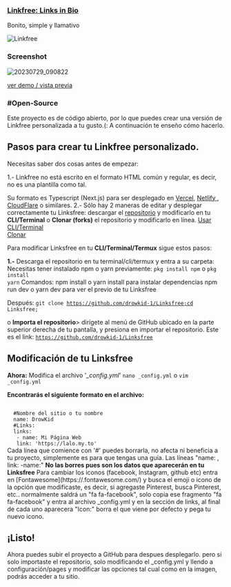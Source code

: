 ### [Linkfree: Links in Bio](https://github.com/harsh98trivedi/Links)

Bonito, simple y llamativo

![Linkfree](https://raw.githubusercontent.com/harsh98trivedi/links/master/assets/images/links.jpg)

### Screenshot
![20230729_090822](https://github.com/drowkid-1/Linksfree/assets/135056994/317a14be-9e2c-4f43-8579-a8cb111e8e3e)

[ver demo / vista previa](https://drowkid-1.github.io/Linksfree/)
### #Open-Source
Este proyecto es de código abierto, por lo que puedes crear una versión de Linkfree personalizada a tu gusto.(:
A continuación te enseño cómo hacerlo.

## Pasos para crear tu Linkfree personalizado.

Necesitas saber dos cosas antes de empezar:

1.- Linkfree no está escrito en el formato HTML común y regular, es decir, no es una plantilla como tal.

Su formato es Typescript (Next.js) para ser desplegado en [Vercel](https://vercel.com), [Netlify ](https://netlify.com), [CloudFlare](https://cloudflare.com) o similares.
2.- Sólo hay 2 maneras de editar y desplegar correctamente tu Linksfree: descargar el [repositorio](https://github.com/drowkid-1/Linksfree) y modificarlo en tu
<strong id="cli">CLI/Terminal</strong> o <strong id="forks">Clonar (forks)</strong> el repositorio y modificarlo en línea.
<a href="#
  cli">Usar CLI/Terminal</a><br>
<a href="forks">Clonar</a>

Para modificar Linksfree en tu <strong id="cli">CLI/Terminal/Termux</strong> sigue estos pasos:

<strong>1.-</strong> Descarga el repositorio en tu terminal/cli/termux y entra a su carpeta:
Necesitas tener instalado npm o yarn previamente:
<code>pkg install npm</code> o <code>pkg install yarn</code>
Comandos:
npm install o yarn install para instalar dependencias 
npm run dev o yarn dev para ver el previo de tu Linksfree


Después:
<code>git clone https://github.com/drowkid-1/Linksfree;cd Linksfree;</code>

o 
<strong>Importa el repositorio</strong>>
dirígete al menú de GitHub ubicado en la parte superior derecha de tu pantalla, y presiona en importar el repositorio.
Este es el link: <code>https://github.com/drowkid-1/Linksfree</code>

## Modificación de tu Linksfree

<strong>Ahora:</strong> Modifica el archivo '<em>_config.yml</em>'
<code>nano _config.yml</code> o <code>vim _config.yml</code>

<strong>Encontrarás el siguiente formato en el archivo:</strong>

<code>
  #Nombre del sitio o tu nombre
  name: DrowKid
  #Links:
  links:
   - name: Mi Página Web
   link: 'https://lalo.my.to'
</code>
Cada línea que comience con '#' puedes borrarla, no afecta ni beneficia a tu proyecto, simplemente es para que tengas una guía.
Las líneas "name: , link: -name:" <strong>No las borres pues son los datos que aparecerán en tu Linksfree</strong> 
Para cambiar los iconos (facebook, Instagram, github etc) entra en [Fontawesome](https://.fontawesome.com/)
y busca el emoji o icono de la opción que modificaste, es decir, si agregaste Pinterest, busca Pinterest, etc.. normalmente saldrá un "fa fa-facebook", solo copia ese fragmento "fa fa-facebook" y entra al archivo _config.yml y en la sección de links, al final de cada uno aparecera "Icon:"
borra el que viene por defecto y pega tu nuevo icono.

## ¡Listo!
Ahora puedes subir el proyecto a GitHub  para despues desplegarlo.
pero si solo importaste el repositorio, solo modificando el _config.yml y llendo a configuración/pages y modificar las opciones tal cual como en la imagen, podrás acceder a tu sitio.
